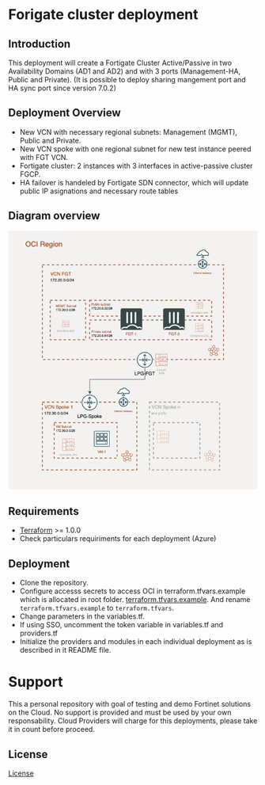 # Forigate cluster deployment
## Introduction

This deployment will create a Fortigate Cluster Active/Passive in two Availability Domains (AD1 and AD2) and with 3 ports (Management-HA, Public and Private). (It is possible to deploy sharing mangement port and HA sync port since version 7.0.2)

## Deployment Overview

- New VCN with necessary regional subnets: Management (MGMT), Public and Private.
- New VCN spoke with one regional subnet for new test instance peered with FGT VCN.
- Fortigate cluster: 2 instances with 3 interfaces in active-passive cluster FGCP.
- HA failover is handeled by Fortigate SDN connector, which will update public IP asignations and necessary route tables

## Diagram overview

![FortiGate reference architecture overview](images/image1.png)

## Requirements
* [Terraform](https://learn.hashicorp.com/terraform/getting-started/install.html) >= 1.0.0
* Check particulars requiriments for each deployment (Azure) 

## Deployment
* Clone the repository.
* Configure accesss secrets to access OCI in terraform.tfvars.example which is allocated in root folder. [terraform.tfvars.example](./terraform.tfvars.example).  And rename `terraform.tfvars.example` to `terraform.tfvars`.
* Change parameters in the variables.tf.
* If using SSO, uncomment the token variable in variables.tf and providers.tf
* Initialize the providers and modules in each individual deployment as is described in it README file.

# Support
This a personal repository with goal of testing and demo Fortinet solutions on the Cloud. No support is provided and must be used by your own responsability. Cloud Providers will charge for this deployments, please take it in count before proceed.

## License
[License](./LICENSE)

